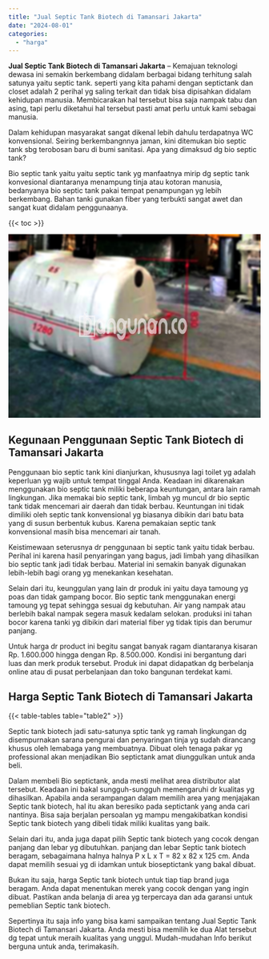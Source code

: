 ```yaml
---
title: "Jual Septic Tank Biotech di Tamansari Jakarta"
date: "2024-08-01"
categories: 
  - "harga"
---
```


**Jual Septic Tank Biotech di Tamansari Jakarta** – Kemajuan teknologi dewasa ini semakin berkembang didalam berbagai bidang terhitung salah satunya yaitu septic tank. seperti yang kita pahami dengan septictank dan closet adalah 2 perihal yg saling terkait dan tidak bisa dipisahkan didalam kehidupan manusia. Membicarakan hal tersebut bisa saja nampak tabu dan asing, tapi perlu diketahui hal tersebut pasti amat perlu untuk kami sebagai manusia.

Dalam kehidupan masyarakat sangat dikenal lebih dahulu terdapatnya WC konvensional. Seiring berkembangnnya jaman, kini ditemukan bio septic tank sbg terobosan baru di bumi sanitasi. Apa yang dimaksud dg bio septic tank?

Bio septic tank yaitu yaitu septic tank yg manfaatnya mirip dg septic tank konvesional diantaranya menampung tinja atau kotoran manusia, bedanyanya bio septic tank pakai tempat penampungan yg lebih berkembang. Bahan tanki gunakan fiber yang terbukti sangat awet dan sangat kuat didalam penggunaanya.

{{< toc >}}

![Jual Septic Tank Biotech di Tamansari Jakarta](/images/jual-bio-septictank-04.png)

## Kegunaan Penggunaan Septic Tank Biotech di Tamansari Jakarta

Penggunaan bio septic tank kini dianjurkan, khususnya lagi toilet yg adalah keperluan yg wajib untuk tempat tinggal Anda. Keadaan ini dikarenakan menggunakan bio septic tank miliki beberapa keuntungan, antara lain ramah lingkungan. Jika memakai bio septic tank, limbah yg muncul dr bio septic tank tidak mencemari air daerah dan tidak berbau. Keuntungan ini tidak dimiliki oleh septic tank konvensional yg biasanya dibikin dari batu bata yang di susun berbentuk kubus. Karena pemakaian septic tank konvensional masih bisa mencemari air tanah.

Keistimewaan seterusnya dr penggunaan bi septic tank yaitu tidak berbau. Perihal ini karena hasil penyaringan yang bagus, jadi limbah yang dihasilkan bio septic tank jadi tidak berbau. Material ini semakin banyak digunakan lebih-lebih bagi orang yg menekankan kesehatan.

Selain dari itu, keunggulan yang lain dr produk ini yaitu daya tamoung yg poas dan tidak gampang bocor. Bio septic tank menggunakan energi tamoung yg tepat sehingga sesuai dg kebutuhan. Air yang nampak atau berlebih bakal nampak segera masuk kedalam selokan. produksi ini tahan bocor karena tanki yg dibikin dari material fiber yg tidak tipis dan berumur panjang.

Untuk harga dr product ini begitu sangat banyak ragam diantaranya kisaran Rp. 1.600.000 hingga dengan Rp. 8.500.000. Kondisi ini bergantung dari luas dan merk produk tersebut. Produk ini dapat didapatkan dg berbelanja online atau di pusat perbelanjaan dan toko bangunan terdekat kami.

## Harga Septic Tank Biotech di Tamansari Jakarta

{{< table-tables table="table2" >}}

Septic tank biotech jadi satu-satunya sptic tank yg ramah lingkungan dg disempurnakan sarana pengurai dan penyaringan tinja yg sudah dirancang khusus oleh lemabaga yang membuatnya. Dibuat oleh tenaga pakar yg professional akan menjadikan Bio septictank amat diunggulkan untuk anda beli.

Dalam membeli Bio septictank, anda mesti melihat area distributor alat tersebut. Keadaan ini bakal sungguh-sungguh memengaruhi dr kualitas yg dihasilkan. Apabila anda serampangan dalam memilih area yang menjajakan Septic tank biotech, hal itu akan beresiko pada septictank yang anda cari nantinya. Bisa saja berjalan persoalan yg mampu mengakibatkan kondisi Septic tank biotech yang dibeli tidak miliki kualitas yang baik.

Selain dari itu, anda juga dapat pilih Septic tank biotech yang cocok dengan panjang dan lebar yg dibutuhkan. panjang dan lebar Septic tank biotech beragam, sebagaimana halnya halnya P x L x T = 82 x 82 x 125 cm. Anda dapat memilih sesuai yg di idamkan untuk bioseptictank yang bakal dibuat.

Bukan itu saja, harga Septic tank biotech untuk tiap tiap brand juga beragam. Anda dapat menentukan merek yang cocok dengan yang ingin dibuat. Pastikan anda belanja di area yg terpercaya dan ada garansi untuk pemeblian Septic tank biotech.

Sepertinya itu saja info yang bisa kami sampaikan tentang Jual Septic Tank Biotech di Tamansari Jakarta. Anda mesti bisa memilih ke dua Alat tersebut dg tepat untuk meraih kualitas yang unggul. Mudah-mudahan Info berikut berguna untuk anda, terimakasih.
